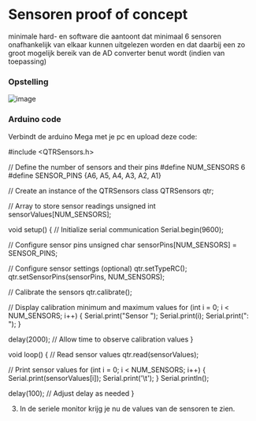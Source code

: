 # Sensoren proof of concept

minimale hard- en software die aantoont dat minimaal 6 sensoren onafhankelijk van elkaar kunnen uitgelezen worden en dat daarbij een zo groot mogelijk bereik van de AD converter benut wordt (indien van toepassing)

### Opstelling 
![image](https://github.com/lanseAM/Linefollower/assets/114751410/2c8191bf-f1e6-4c46-91ac-64f4e4cd9ab0)



### Arduino code
Verbindt de arduino Mega met je pc en upload deze code: 

#include <QTRSensors.h>

// Define the number of sensors and their pins
#define NUM_SENSORS 6
#define SENSOR_PINS {A6, A5, A4, A3, A2, A1}

// Create an instance of the QTRSensors class
QTRSensors qtr;

// Array to store sensor readings
unsigned int sensorValues[NUM_SENSORS];

void setup() {
  // Initialize serial communication
  Serial.begin(9600);

  // Configure sensor pins
  unsigned char sensorPins[NUM_SENSORS] = SENSOR_PINS;

  // Configure sensor settings (optional)
  qtr.setTypeRC();
  qtr.setSensorPins(sensorPins, NUM_SENSORS);

  // Calibrate the sensors
  qtr.calibrate();

  // Display calibration minimum and maximum values
  for (int i = 0; i < NUM_SENSORS; i++) {
    Serial.print("Sensor ");
    Serial.print(i);
    Serial.print(": ");
  }

  delay(2000);  // Allow time to observe calibration values
}

void loop() {
  // Read sensor values
  qtr.read(sensorValues);

  // Print sensor values
  for (int i = 0; i < NUM_SENSORS; i++) {
    Serial.print(sensorValues[i]);
    Serial.print('\t');
  }
  Serial.println();

  delay(100);  // Adjust delay as needed
}

3) In de seriele monitor krijg je nu de values van de sensoren te zien.
   
